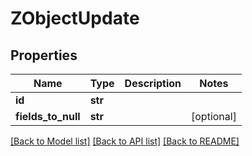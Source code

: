 # ZObjectUpdate

## Properties
Name | Type | Description | Notes
------------ | ------------- | ------------- | -------------
**id** | **str** |  | 
**fields_to_null** | **str** |  | [optional] 

[[Back to Model list]](../README.md#documentation-for-models) [[Back to API list]](../README.md#documentation-for-api-endpoints) [[Back to README]](../README.md)


